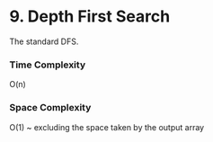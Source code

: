 # 9. Depth First Search

The standard DFS.

### Time Complexity

O(n)

### Space Complexity

O(1) ~ excluding the space taken by the output array
